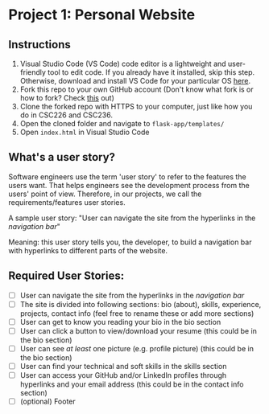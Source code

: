 # Project 1: Personal Website

## Instructions
1. Visual Studio Code (VS Code) code editor is a lightweight and user-friendly tool to edit code. If you already have it installed, skip this step. Otherwise, download and install VS Code for your particular OS [here](https://code.visualstudio.com/Download).
2. Fork this repo to your own GitHub account (Don't know what fork is or how to fork? Check [this](https://docs.github.com/get-started/quickstart/fork-a-repo#forking-a-repository) out)
3. Clone the forked repo with HTTPS to your computer, just like how you do in CSC226 and CSC236.
4. Open the cloned folder and navigate to `flask-app/templates/`
5. Open `index.html` in Visual Studio Code

## What's a user story?
Software engineers use the term 'user story' to refer to the features the users want. That helps engineers see the development process from the users' point of view. Therefore, in our projects, we call the requirements/features user stories.  

A sample user story: "User can navigate the site from the hyperlinks in the _navigation bar_"

Meaning: this user story tells you, the developer, to build a navigation bar with hyperlinks to different parts of the website. 

## Required User Stories:
- [ ] User can navigate the site from the hyperlinks in the _navigation bar_
- [ ] The site is divided into following sections: bio (about), skills, experience, projects, contact info (feel free to rename these or add more sections)
- [ ] User can get to know you reading your bio in the bio section
- [ ] User can click a button to view/download your resume (this could be in the bio section)
- [ ] User can see _at least_ one picture (e.g. profile picture) (this could be in the bio section)
- [ ] User can find your technical and soft skills in the skills section
- [ ] User can access your GitHub and/or LinkedIn profiles through hyperlinks and your email address (this could be in the contact info section)
- [ ] (optional) Footer
